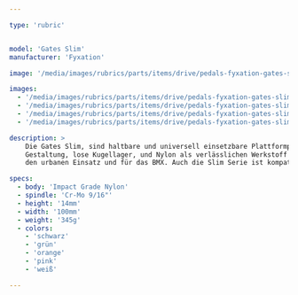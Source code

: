 ```yaml
---

type: 'rubric'


model: 'Gates Slim'
manufacturer: 'Fyxation'

image: '/media/images/rubrics/parts/items/drive/pedals-fyxation-gates-slim_1.jpeg'

images:
  - '/media/images/rubrics/parts/items/drive/pedals-fyxation-gates-slim_2.jpeg'
  - '/media/images/rubrics/parts/items/drive/pedals-fyxation-gates-slim_3.jpeg'
  - '/media/images/rubrics/parts/items/drive/pedals-fyxation-gates-slim_4.jpeg'
  - '/media/images/rubrics/parts/items/drive/pedals-fyxation-gates-slim_5.jpeg'

description: >
    Die Gates Slim, sind haltbare und universell einsetzbare Plattformpedale. Durch die flache 
    Gestaltung, lose Kugellager, und Nylon als verlässlichen Werkstoff sind sie ideale Pedale für 
    den urbanen Einsatz und für das BMX. Auch die Slim Serie ist kompatibel mit den meisten Straps.

specs:
  - body: 'Impact Grade Nylon'
  - spindle: 'Cr-Mo 9/16"'
  - height: '14mm'
  - width: '100mm'
  - weight: '345g'
  - colors:
    - 'schwarz'
    - 'grün'
    - 'orange'
    - 'pink'
    - 'weiß'

---
```

